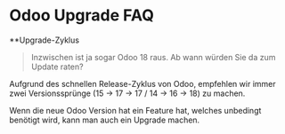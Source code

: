 # Odoo Upgrade FAQ

**Upgrade-Zyklus

> Inzwischen ist ja sogar Odoo 18 raus. Ab wann würden Sie da zum Update raten?

Aufgrund des schnellen Release-Zyklus von Odoo, empfehlen wir immer zwei Versionssprünge (15 -> 17 -> 17 / 14 -> 16 -> 18) zu machen.

Wenn die neue Odoo Version hat ein Feature hat, welches unbedingt benötigt wird, kann man auch ein Upgrade machen.

